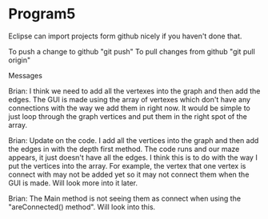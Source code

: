 Program5
========

Eclipse can import projects form github nicely if you haven't done that.


To push a change to github   "git push"
To pull changes from github "git pull origin"

Messages

Brian: I think we need to add all the vertexes into the graph and then add the edges.
       The GUI is made using the array of vertexes which don't have any connections with
       the way we add them in right now. It would be simple to just loop through the graph
       vertices and put them in the right spot of the array. 
       
Brian: Update on the code. I add all the vertices into the graph and then add the edges in with the depth first method.
       The code runs and our maze appears, it just doesn't have all the edges. I think this is to do with the way
       I put the vertices into the array. For example, the vertex that one vertex is connect with may not be added
       yet so it may not connect them when the GUI is made. Will look more into it later.
       
Brian: The Main method is not seeing them as connect when using the "areConnected() method". Will look into this.